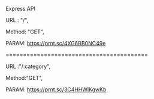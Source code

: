 Express API

URL : "/",

Method: "GET",

PARAM: https://prnt.sc/4XG6BB0NC49e

=========================================

URL :"/:category",

Method:"GET",

PARAM: https://prnt.sc/3C4HHWlKgwKb
